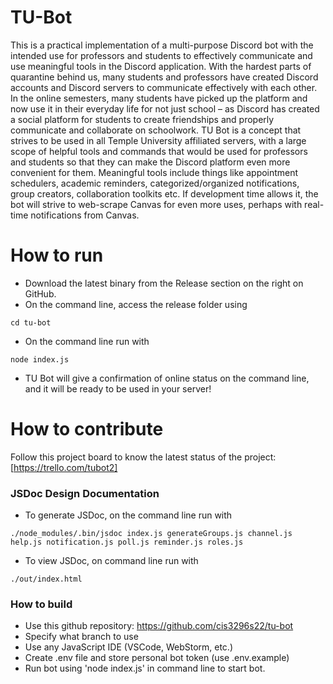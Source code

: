 # TU-Bot
This is a practical implementation of a multi-purpose Discord bot with the intended use for professors and students to effectively communicate and use meaningful tools in the Discord application. With the hardest parts of quarantine behind us, many students and professors have created Discord accounts and Discord servers to communicate effectively with each other. In the online semesters, many students have picked up the platform and now use it in their everyday life for not just school – as Discord has created a social platform for students to create friendships and properly communicate and collaborate on schoolwork. TU Bot is a concept that strives to be used in all Temple University affiliated servers, with a large scope of helpful tools and commands that would be used for professors and students so that they can make the Discord platform even more convenient for them. Meaningful tools include things like appointment schedulers, academic reminders, categorized/organized notifications, group creators, collaboration toolkits etc. If development time allows it, the bot will strive to web-scrape Canvas for even more uses, perhaps with real-time notifications from Canvas.

# How to run   
- Download the latest binary from the Release section on the right on GitHub.  
- On the command line, access the release folder using
```
cd tu-bot  
```
- On the command line run with
```
node index.js
```
- TU Bot will give a confirmation of online status on the command line, and it will be ready to be used in your server!

# How to contribute
Follow this project board to know the latest status of the project: [https://trello.com/tubot2]  

### JSDoc Design Documentation
- To generate JSDoc, on the command line run with
```
./node_modules/.bin/jsdoc index.js generateGroups.js channel.js help.js notification.js poll.js reminder.js roles.js
```
- To view JSDoc, on command line run with
```
./out/index.html
```


### How to build
- Use this github repository: https://github.com/cis3296s22/tu-bot
- Specify what branch to use
- Use any JavaScript IDE (VSCode, WebStorm, etc.)
- Create .env file and store personal bot token (use .env.example)
- Run bot using 'node index.js' in command line to start bot.